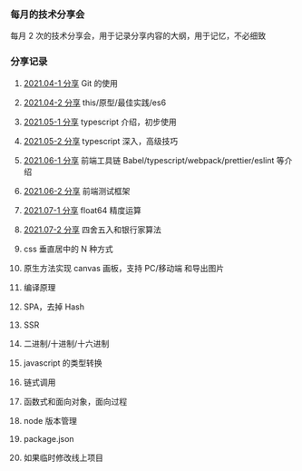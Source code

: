 ### 每月的技术分享会

每月 2 次的技术分享会，用于记录分享内容的大纲，用于记忆，不必细致

### 分享记录

1. [2021.04-1 分享](./articles/2021.04-1.md) Git 的使用
2. [2021.04-2 分享](./articles/2021.04-2.md) this/原型/最佳实践/es6
3. [2021.05-1 分享](./articles/2021.05-1.md) typescript 介绍，初步使用
4. [2021.05-2 分享](./articles/2021.05-2.md) typescript 深入，高级技巧
5. [2021.06-1 分享](./articles/2021.06-1.md) 前端工具链 Babel/typescript/webpack/prettier/eslint 等介绍
6. [2021.06-2 分享](./articles/2021.06-2.md) 前端测试框架
7. [2021.07-1 分享](./articles/2021.07-1.md) float64 精度运算
8. [2021.07-2 分享](./articles/2021.07-2.md) 四舍五入和银行家算法

9. css 垂直居中的 N 种方式
10. 原生方法实现 canvas 画板，支持 PC/移动端 和导出图片
11. 编译原理
12. SPA，去掉 Hash
13. SSR
14. 二进制/十进制/十六进制
15. javascript 的类型转换
16. 链式调用
17. 函数式和面向对象，面向过程
18. node 版本管理
19. package.json
20. 如果临时修改线上项目
